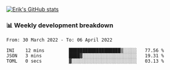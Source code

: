 [![Erik's GitHub stats](https://github-readme-stats.vercel.app/api?username=erik-petrov&theme=nightowl&show_icons=true)](https://github.com/anuraghazra/github-readme-stats)

### 📊 Weekly development breakdown
<!--START_SECTION:waka-->

```text
From: 30 March 2022 - To: 06 April 2022

INI    12 mins         ███████████████████▒░░░░░   77.56 %
JSON   3 mins          ████▓░░░░░░░░░░░░░░░░░░░░   19.31 %
TOML   0 secs          ▓░░░░░░░░░░░░░░░░░░░░░░░░   03.13 %
```

<!--END_SECTION:waka-->

